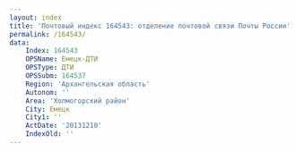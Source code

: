 ```yaml
---
layout: index
title: 'Почтовый индекс 164543: отделение почтовой связи Почты России'
permalink: /164543/
data:
    Index: 164543
    OPSName: Емецк-ДТИ
    OPSType: ДТИ
    OPSSubm: 164537
    Region: 'Архангельская область'
    Autonom: ''
    Area: 'Холмогорский район'
    City: Емецк
    City1: ''
    ActDate: '20131210'
    IndexOld: ''
---
```

